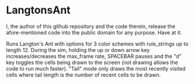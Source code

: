 LangtonsAnt
===========

I, the author of this github repository and the code therein, release the afore-mentioned code
into the public domain for any purpose. Have at it.

Runs Langton's Ant with options for 3 color schemes with rule_strings up to length 12.
During the sim, holding the up or down arrow key increases/decreases the max_frame rate,
SPACEBAR pauses and the "d" key toggles the cells being drawn to the screen (not drawing
allows the code to run much faster). "Tail" mode only draws the most recently visited cells
where tail length is the number of recent cells to be drawn.


